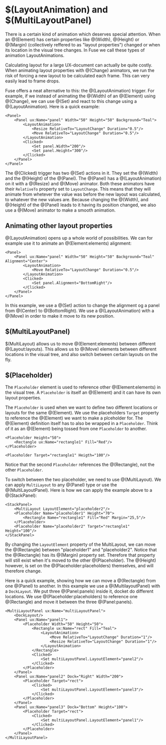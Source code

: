 # $(LayoutAnimation) and $(MultiLayoutPanel) 

There is a certain kind of animation which deserves special attention. When an @(Element) has certain properties like @(Width), @(Height) or @(Margin) (collectively reffered to as "layout properties") changed or when its location in the visual tree changes. In Fuse we call these types of animation LayoutAnimations.

Calculating layout for a large UX-document can actually be quite costly. When animating layout properties with @(Change) animators, we run the risk of forcing a new layout to be calculated each frame. This can very easily lead to frame drops.

Fuse offers a neat alternative to this: the @(LayoutAnimation) trigger.
For example, if we instead of animating the @(Width) of an @(Element) using @(Change), we can use @(Set) and react to this change using a @(LayoutAnimation). Here is a quick example:

	<Panel>
		<Panel ux:Name="panel" Width="50" Height="50" Background="Teal">
			<LayoutAnimation>
				<Resize RelativeTo="LayoutChange" Duration="0.5"/>
				<Move RelativeTo="LayoutChange" Duration="0.5"/>
			</LayoutAnimation>
			<Clicked>
				<Set panel.Width="200"/>
				<Set panel.Height="300"/>
			</Clicked>
		</Panel>
	</Panel>

The @(Clicked) trigger has two @(Set) actions in it. They set the @(Width) and the @(Height) of the @(Panel).
The @(Panel) has a @(LayoutAnimation) on it with a @(Resize) and @(Move) animator. Both these animators have their `RelativeTo` property set to `LayoutChange`. This means that they will animate from whetever the value was before the new layout was calculated, to whatever the new values are. Because changing the @(Width), and @(Height) of the @(Panel) leads to it having its position changed, we also use a @(Move) animator to make a smooth animation.

## Animating other layout properties

@(LayoutAnimation) opens up a whole world of possibilities. We can for example use it to animate an @(Element:elements) alignment:

	<Panel>
		<Panel ux:Name="panel" Width="50" Height="50" Background="Teal" Alignment="Center">
			<LayoutAnimation>
				<Move RelativeTo="LayoutChange" Duration="0.5"/>
			</LayoutAnimation>
			<Clicked>
				<Set panel.Alignment="BottomRight"/>
			</Clicked>
		</Panel>
	</Panel>

In this example, we use a @(Set) action to change the alignment og a panel from @(Center) to @(BottomRight). We use a @(LayoutAnimation) with a @(Move) in order to make it move to its new position.


## $(MultiLayoutPanel)

$(MultiLayout) allows us to move @(Element:elements) between different @(Layout:layouts). This allows us to @(Move) elements between different locations in the visual tree, and also switch between certain layouts on the fly.

## $(Placeholder)
The `Placeholder` element is used to reference other @(Element:elements) in the visual tree. A `Placeholder` is itself an @(Element) and it can have its own layout properties.

The `Placeholder` is used when we want to define two different locations or layouts for the same @(Element). We use the placeholders `Target` property to reference the @(Element) we want to make a plceholder for. The @(Element) definition itself has to also be wrapped in a `Placeholder`. Think of it as an @(Element) being tossed from one `Placeholder` to another.

	<Placeholder Height="50">
		<Rectangle ux:Name="rectangle1" Fill="Red"/>
	</Placeholder>

	<Placeholder Target="rectangle1" Heigth="100"/>

Notice that the second `Placeholder` references the @(Rectangle), not the other `Placeholder`.

To switch between the two placeholder, we need to use @(MultiLayout). We can apply `MultiLayout` to any @(Panel) type or use the @(MultiLayoutPanel). Here is how we can apply the example above to a @(StackPanel):

	<StackPanel>
		<MultiLayout LayoutElement="placeholder2"/>
		<Placeholder Name="placeholder1" Height="70">
			<Rectangle Name="rectangle1" Fill="Red" Margin="25,5"/>
		</Placeholder>
		<Placeholder Name="placeholder2" Target="rectangle1" Height="100"/>
	</StackPanel>

By changing the `LayoutElement` property of the MultiLayout, we can move the @(Rectangle) between "placeholder1" and "placeholder2". Notice that the @(Rectangle) has its @(Margin) property set. Therefore that property will still exist when it's moved to the other @(Placeholder). The @(Height) however, is set on the @(Placeholder:placeholders) themselves, and will therefore change.


Here is a quick example, showing how we can move a @(Rectangle) from one @(Panel) to another. In this example we use a @(MultilayoutPanel) with a `DockLayout`. We put three @(Panel:panels) inside it, docket do different locations. We use @(Placeholder:placeholders) to reference one @(Rectangle) and move it between the three @(Panel:panels).

	<MultiLayoutPanel ux:Name="multiLayoutPanel">
		<DockLayout/>
		<Panel ux:Name="panel1">
			<Placeholder Width="50" Height="50">
				<Rectangle ux:Name="rect" Fill="Teal">
					<LayoutAnimation>
						<Move RelativeTo="LayoutChange" Duration="1"/>
						<Resize RelativeTo="LayoutChange" Duration="1"/>
					</LayoutAnimation>
				</Rectangle>
				<Clicked>
					<Set multiLayoutPanel.LayoutElement="panel2"/>
				</Clicked>
			</Placeholder>
		</Panel>
		<Panel ux:Name="panel2" Dock="Right" Width="200">
			<Placeholder Target="rect">
				<Clicked>
					<Set multiLayoutPanel.LayoutElement="panel3"/>
				</Clicked>
			</Placeholder>
		</Panel>
		<Panel ux:Name="panel3" Dock="Bottom" Height="100">
			<Placeholder Target="rect">
				<Clicked>
					<Set multiLayoutPanel.LayoutElement="panel1"/>
				</Clicked>
			</Placeholder>
		</Panel>
	</MultiLayoutPanel>

